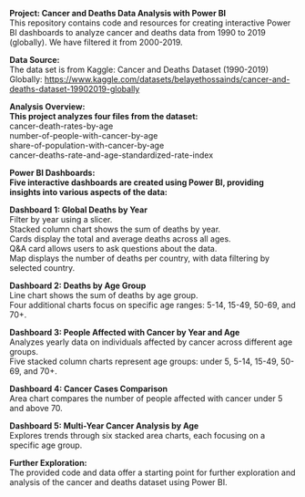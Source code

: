 **Project: Cancer and Deaths Data Analysis with Power BI**  
This repository contains code and resources for creating interactive Power BI dashboards to analyze cancer and deaths data from 1990 to 2019 (globally). We have filtered it from 2000-2019. 

**Data Source:**  
The data set is from Kaggle: Cancer and Deaths Dataset (1990-2019) Globally: https://www.kaggle.com/datasets/belayethossainds/cancer-and-deaths-dataset-19902019-globally  

**Analysis Overview:**  
**This project analyzes four files from the dataset:**  
cancer-death-rates-by-age  
number-of-people-with-cancer-by-age  
share-of-population-with-cancer-by-age  
cancer-deaths-rate-and-age-standardized-rate-index  

**Power BI Dashboards:  
Five interactive dashboards are created using Power BI, providing insights into various aspects of the data:**  

**Dashboard 1: Global Deaths by Year**  
Filter by year using a slicer.  
Stacked column chart shows the sum of deaths by year.  
Cards display the total and average deaths across all ages.  
Q&A card allows users to ask questions about the data.  
Map displays the number of deaths per country, with data filtering by selected country.  

**Dashboard 2: Deaths by Age Group**  
Line chart shows the sum of deaths by age group.  
Four additional charts focus on specific age ranges: 5-14, 15-49, 50-69, and 70+.  

**Dashboard 3: People Affected with Cancer by Year and Age**  
Analyzes yearly data on individuals affected by cancer across different age groups.  
Five stacked column charts represent age groups: under 5, 5-14, 15-49, 50-69, and 70+.  

**Dashboard 4: Cancer Cases Comparison**  
Area chart compares the number of people affected with cancer under 5 and above 70.  

**Dashboard 5: Multi-Year Cancer Analysis by Age**  
Explores trends through six stacked area charts, each focusing on a specific age group.  

**Further Exploration:**  
The provided code and data offer a starting point for further exploration and analysis of the cancer and deaths dataset using Power BI.  
